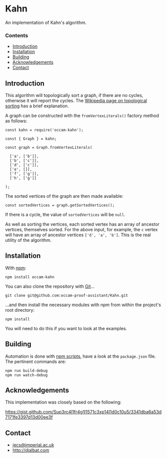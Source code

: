 # Kahn

An implementation of Kahn's algorithm.

### Contents

- [Introduction](#introduction)
- [Installation](#installation)
- [Building](#building)
- [Acknowledgements](#acknowledgements)
- [Contact](#contact)

## Introduction

This algorithm will topologically sort a graph, if there are no cycles, otherwise it will report the cycles. The [Wikipedia page on topological sorting](https://en.wikipedia.org/wiki/Topological_sorting) has a brief explanation.
    
A graph can be constructed with the `fromVertexLiterals()` factory method as follows:

    const kahn = require('occam-kahn');

    const { Graph } = kahn;

    const graph = Graph.fromVertexLiterals(
    
      ['a', ['b']],
      ['b', ['c']],
      ['d', ['c']],
      ['e', []],
      ['f', ['g']],
      ['h', ['g']]
      
    );
    
The sorted vertices of the graph are then made available:
    
    const sortedVertices = graph.getSortedVertices();
    
If there is a cycle, the value of `sortedVertices` will be `null`.

As well as sorting the vertices, each sorted vertex has an array of ancestor vertices, themselves sorted. For the above input, for example, the `c` vertex will have an array of ancestor vertices `['d', 'a', 'b']`. This is the real utility of the algorithm.
    
## Installation

With [npm](https://www.npmjs.com/):

    npm install occam-kahn

You can also clone the repository with [Git](https://git-scm.com/)...

    git clone git@github.com:occam-proof-assistant/Kahn.git

...and then install the necessary modules with npm from within the project's root directory:

    npm install

You will need to do this if you want to look at the examples.
        
## Building

Automation is done with [npm scripts](https://docs.npmjs.com/misc/scripts), have a look at the `package.json` file. The pertinent commands are:

    npm run build-debug
    npm run watch-debug


## Acknowledgements

This implementation was closely based on the following:

https://gist.github.com/Sup3rc4l1fr4g1l1571c3xp14l1d0c10u5/3341dba6a53d7171fe3397d13d00ee3f

## Contact

* jecs@imperial.ac.uk
* http://djalbat.com
